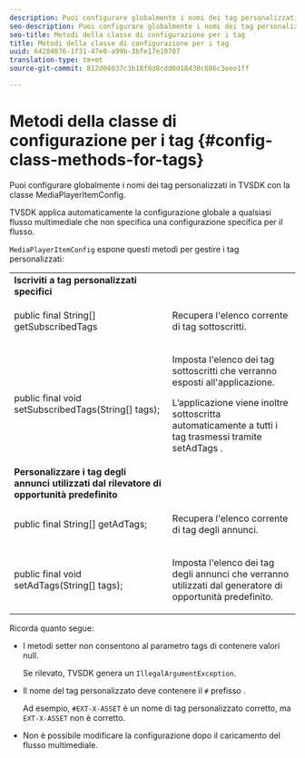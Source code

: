 ```yaml
---
description: Puoi configurare globalmente i nomi dei tag personalizzati in TVSDK con la classe MediaPlayerItemConfig.
seo-description: Puoi configurare globalmente i nomi dei tag personalizzati in TVSDK con la classe MediaPlayerItemConfig.
seo-title: Metodi della classe di configurazione per i tag
title: Metodi della classe di configurazione per i tag
uuid: 64284876-1f31-47e0-a99b-3bfe17e10707
translation-type: tm+mt
source-git-commit: 812d04037c3b18f8d8cdd0d18430c686c3eee1ff

---
```



# Metodi della classe di configurazione per i tag {#config-class-methods-for-tags}

Puoi configurare globalmente i nomi dei tag personalizzati in TVSDK con la classe MediaPlayerItemConfig.

TVSDK applica automaticamente la configurazione globale a qualsiasi flusso multimediale che non specifica una configurazione specifica per il flusso.

`MediaPlayerItemConfig` espone questi metodi per gestire i tag personalizzati:

<table id="table_B37A6C75270D47BC99258F2884AD6905"> 
 <tbody> 
  <tr> 
   <td colname="col1"> <b>Iscriviti a tag personalizzati specifici</b> </td> 
   <td colname="col2"> </td> 
  </tr> 
  <tr> 
   <td colname="col1"> <span class="codeph"> public final String[] getSubscribedTags </span> </td> 
   <td colname="col2"> <p>Recupera l'elenco corrente di tag sottoscritti. </p> </td> 
  </tr> 
  <tr> 
   <td colname="col1"> <span class="codeph"> public final void setSubscribedTags(String[] tags); </span> </td> 
   <td colname="col2"> <p>Imposta l'elenco dei tag sottoscritti che verranno esposti all'applicazione. </p> <p>L’applicazione viene inoltre sottoscritta automaticamente a tutti i tag trasmessi tramite <span class="codeph"> setAdTags </span>. </p> </td> 
  </tr> 
  <tr> 
   <td colname="col1"> <b>Personalizzare i tag degli annunci utilizzati dal rilevatore di opportunità predefinito</b> </td> 
   <td colname="col2"> </td> 
  </tr> 
  <tr> 
   <td colname="col1"> <span class="codeph"> public final String[] getAdTags; </span> </td> 
   <td colname="col2"> <p>Recupera l'elenco corrente di tag degli annunci. </p> </td> 
  </tr> 
  <tr> 
   <td colname="col1"> <span class="codeph"> public final void setAdTags(String[] tags); </span> </td> 
   <td colname="col2"> <p>Imposta l'elenco dei tag degli annunci che verranno utilizzati dal generatore di opportunità predefinito. </p> </td> 
  </tr> 
 </tbody> 
</table>

Ricorda quanto segue:

* I metodi setter non consentono al parametro tags di contenere valori null.

   Se rilevato, TVSDK genera un `IllegalArgumentException`.
* Il nome del tag personalizzato deve contenere il `#` prefisso .

   Ad esempio, `#EXT-X-ASSET` è un nome di tag personalizzato corretto, ma `EXT-X-ASSET` non è corretto.

* Non è possibile modificare la configurazione dopo il caricamento del flusso multimediale.
